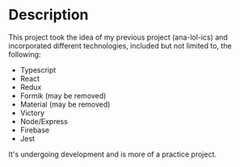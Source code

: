 # Description

This project took the idea of my previous project (ana-lol-ics) and incorporated different technologies, included but not limited to, the following:

- Typescript
- React
- Redux
- Formik (may be removed)
- Material (may be removed)
- Victory
- Node/Express
- Firebase
- Jest

It's undergoing development and is more of a practice project.
